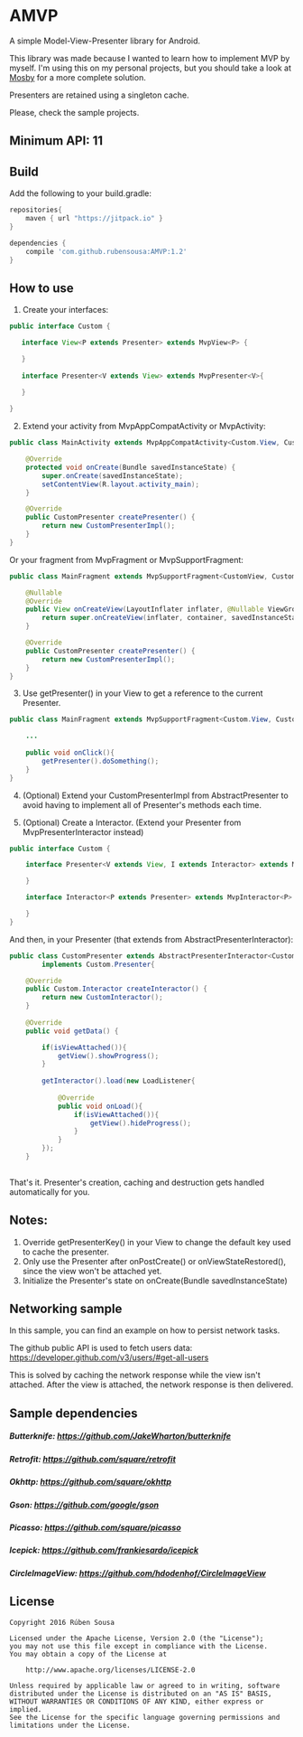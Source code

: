 # AMVP
A simple Model-View-Presenter library for Android.

This library was made because I wanted to learn how to implement MVP by myself. I'm using this on my personal projects, but you should take a look at [Mosby](https://github.com/sockeqwe/mosby) for a more complete solution.

Presenters are retained using a singleton cache.

Please, check the sample projects.

## Minimum API: 11

## Build

Add the following to your build.gradle:

```groovy
repositories{
    maven { url "https://jitpack.io" }
}

dependencies {
    compile 'com.github.rubensousa:AMVP:1.2'
}
```

## How to use

1. Create your interfaces:

```java
public interface Custom {

   interface View<P extends Presenter> extends MvpView<P> {

   }
   
   interface Presenter<V extends View> extends MvpPresenter<V>{
   
   }

}
```

2. Extend your activity from MvpAppCompatActivity or MvpActivity:

```java
public class MainActivity extends MvpAppCompatActivity<Custom.View, Custom.Presenter> implements Custom.View {

    @Override
    protected void onCreate(Bundle savedInstanceState) {
        super.onCreate(savedInstanceState);
        setContentView(R.layout.activity_main);
    }

    @Override
    public CustomPresenter createPresenter() {
        return new CustomPresenterImpl();
    }
}
```
        
Or your fragment from MvpFragment or MvpSupportFragment:

```java
public class MainFragment extends MvpSupportFragment<CustomView, CustomPresenter> implements CustomView {

    @Nullable
    @Override
    public View onCreateView(LayoutInflater inflater, @Nullable ViewGroup container, @Nullable Bundle savedInstanceState) {
        return super.onCreateView(inflater, container, savedInstanceState);
    }

    @Override
    public CustomPresenter createPresenter() {
        return new CustomPresenterImpl();
    }
}
```
        
3. Use getPresenter() in your View to get a reference to the current Presenter.

```java
public class MainFragment extends MvpSupportFragment<Custom.View, Custom.Presenter> implements CustomView {

    ...
    
    public void onClick(){
        getPresenter().doSomething();
    }
}
```

4. (Optional) Extend your CustomPresenterImpl from AbstractPresenter to avoid having to implement all of Presenter's methods each time.

5. (Optional) Create a Interactor. (Extend your Presenter from MvpPresenterInteractor instead)

```java
public interface Custom {

    interface Presenter<V extends View, I extends Interactor> extends MvpPresenterInteractor<V, I> {

    }

    interface Interactor<P extends Presenter> extends MvpInteractor<P> {

    }
}
```

And then, in your Presenter (that extends from AbstractPresenterInteractor):

```java
public class CustomPresenter extends AbstractPresenterInteractor<Custom.View, Custom.Interactor>
        implements Custom.Presenter{

    @Override
    public Custom.Interactor createInteractor() {
        return new CustomInteractor();
    }
    
    @Override
    public void getData() {

        if(isViewAttached()){
            getView().showProgress();
        }
        
        getInteractor().load(new LoadListener{
            
            @Override
            public void onLoad(){
                if(isViewAttached()){
                    getView().hideProgress();
                }
            }
        });
    }
    
```
        
        
That's it. Presenter's creation, caching and destruction gets handled automatically for you.

## Notes:

1. Override getPresenterKey() in your View to change the default key used to cache the presenter.
2. Only use the Presenter after onPostCreate() or onViewStateRestored(), since the view won't be attached yet.
3. Initialize the Presenter's state on onCreate(Bundle savedInstanceState)



## Networking sample

In this sample, you can find an example on how to persist network tasks.

The github public API is used to fetch users data: https://developer.github.com/v3/users/#get-all-users

This is solved by caching the network response while the view isn't attached. After the view is attached, the network response is then delivered.


## Sample dependencies

##### Butterknife: https://github.com/JakeWharton/butterknife
##### Retrofit: https://github.com/square/retrofit
##### Okhttp: https://github.com/square/okhttp
##### Gson: https://github.com/google/gson
##### Picasso: https://github.com/square/picasso
##### Icepick: https://github.com/frankiesardo/icepick
##### CircleImageView: https://github.com/hdodenhof/CircleImageView


## License

    Copyright 2016 Rúben Sousa
    
    Licensed under the Apache License, Version 2.0 (the "License");
    you may not use this file except in compliance with the License.
    You may obtain a copy of the License at
    
        http://www.apache.org/licenses/LICENSE-2.0
    
    Unless required by applicable law or agreed to in writing, software
    distributed under the License is distributed on an "AS IS" BASIS,
    WITHOUT WARRANTIES OR CONDITIONS OF ANY KIND, either express or implied.
    See the License for the specific language governing permissions and
    limitations under the License.
